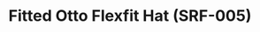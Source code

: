 ---
inv_num: 2014-007
add_credit: Cory Arcangel for Arcangel Surfware
url: 2014-007-fitted-otto-flexfit-hat-srf-005
title: Fitted Otto Flexfit Hat (SRF-005)
year: '2014'
display_year: '2014'
medium: Otto Flexfit Hat
dims: S/M L/XL
pitch: White Hat with Embroidered Red Arcangel Surfware Logo.
ps:
live_url:
youtube:
related_code:
subheading:
download:
commission:
layout: things-i-made
---